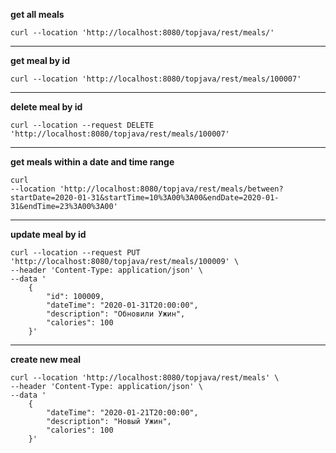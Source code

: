**get all meals**
```
curl --location 'http://localhost:8080/topjava/rest/meals/'
```
---
**get meal by id**

```
curl --location 'http://localhost:8080/topjava/rest/meals/100007'
```

---
**delete meal by id**

```
curl --location --request DELETE 'http://localhost:8080/topjava/rest/meals/100007'
```

---
**get meals within a date and time range**

```
curl
--location 'http://localhost:8080/topjava/rest/meals/between?startDate=2020-01-31&startTime=10%3A00%3A00&endDate=2020-01-31&endTime=23%3A00%3A00'
```

---

**update meal by id**
```
curl --location --request PUT 'http://localhost:8080/topjava/rest/meals/100009' \
--header 'Content-Type: application/json' \
--data ' 
    {
        "id": 100009,
        "dateTime": "2020-01-31T20:00:00",
        "description": "Обновили Ужин",
        "calories": 100
    }'
```

---
**create new meal**

```
curl --location 'http://localhost:8080/topjava/rest/meals' \
--header 'Content-Type: application/json' \
--data '    
    {
        "dateTime": "2020-01-21T20:00:00",
        "description": "Новый Ужин",
        "calories": 100
    }'
```
